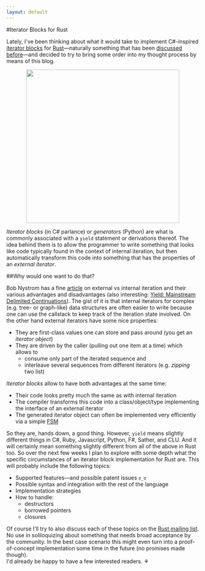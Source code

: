 ```yaml
---
layout: default
---
```


#Iterator Blocks for Rust

Lately, I've been thinking about what it would take to implement C#-inspired 
[iterator blocks](http://msdn.microsoft.com/en-us/library/vstudio/dscyy5s0.aspx) for
[Rust](www.rust-lang.org)―naturally something that has been 
[discussed before](https://github.com/mozilla/rust/issues/7746)―and decided to try to bring some
order into my thought process by means of this blog.

<center>
<img width="400px" src="http://michaelwoerister.github.io/images/leighton-an-italian-lady.jpg"></img>
</center>

*Iterator blocks* (in C# parlance) or *generators* (Python) are what is commonly associated with a
`yield` statement or derivations thereof. The idea behind them is to allow the programmer to write
something that looks like code typically found in the context of internal iteration, but then
automatically transform this code into something that has the properties of an *external iterator*.



##Why would one want to do that?

Bob Nystrom has a fine [article](http://journal.stuffwithstuff.com/2013/01/13/iteration-inside-and-out/)
on external vs internal iteration and their various advantages and disadvantages (also interesting:
[Yield: Mainstream Delimited Continuations](http://www.cs.indiana.edu/~sabry/papers/yield.pdf)). 
The gist of it is that internal iterators for complex (e.g. tree- or graph-like) data structures are
often easier to write because one can use the callstack to keep track of the iteration state 
involved. On the other hand external iterators have some nice properties:

+ They are first-class values one can store and pass around (you get an *iterator object*)
+ They are driven by the caller (pulling out one item at a time) which allows to 
  + consume only part of the iterated sequence and
  + interleave several sequences from different iterators (e.g. *zipping* two list)

*Iterator blocks* allow to have both advantages at the same time:

+ Their code looks pretty much the same as with internal iteration
+ The compiler transforms this code into a class/object/type implementing the interface of an
  external iterator
+ The generated iterator object can often be implemented very efficiently via a simple
  [FSM](http://en.wikipedia.org/wiki/Finite-state_machine)

So they are, hands down, a good thing. However, `yield` means slightly different things in C#, Ruby,
Javascript, Python, F#, Sather, and CLU. And it will certainly mean something slightly different
from all of the above in Rust too. So over the next few weeks I plan to explore with some depth what
the specific circumstances of an iterator block implementation for Rust are. This will probably 
include the following topics:

+ Supported features―and possible patent issues `ಠ_ಠ`
+ Possible syntax and integration with the rest of the language
+ Implementation strategies
+ How to handle:
  + destructors
  + borrowed pointers
  + closures

Of course I'll try to also discuss each of these topics on the
[Rust mailing list](https://mail.mozilla.org/listinfo/rust-dev). No use in soliloquizing about 
something that needs broad acceptance by the community. In the best case scenario this might even
turn into a proof-of-concept implementation some time in the future (no promises made though).  
I'd already be happy to have a few interested readers. ⚘
